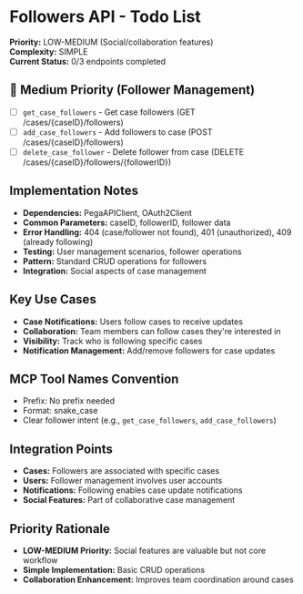 # Followers API - Todo List

**Priority:** LOW-MEDIUM (Social/collaboration features)  
**Complexity:** SIMPLE  
**Current Status:** 0/3 endpoints completed

## 🔄 Medium Priority (Follower Management)
- [ ] `get_case_followers` - Get case followers (GET /cases/{caseID}/followers)
- [ ] `add_case_followers` - Add followers to case (POST /cases/{caseID}/followers)
- [ ] `delete_case_follower` - Delete follower from case (DELETE /cases/{caseID}/followers/{followerID})

## Implementation Notes
- **Dependencies:** PegaAPIClient, OAuth2Client
- **Common Parameters:** caseID, followerID, follower data
- **Error Handling:** 404 (case/follower not found), 401 (unauthorized), 409 (already following)
- **Testing:** User management scenarios, follower operations
- **Pattern:** Standard CRUD operations for followers
- **Integration:** Social aspects of case management

## Key Use Cases
- **Case Notifications:** Users follow cases to receive updates
- **Collaboration:** Team members can follow cases they're interested in
- **Visibility:** Track who is following specific cases
- **Notification Management:** Add/remove followers for case updates

## MCP Tool Names Convention
- Prefix: No prefix needed
- Format: snake_case
- Clear follower intent (e.g., `get_case_followers`, `add_case_followers`)

## Integration Points
- **Cases:** Followers are associated with specific cases
- **Users:** Follower management involves user accounts
- **Notifications:** Following enables case update notifications
- **Social Features:** Part of collaborative case management

## Priority Rationale
- **LOW-MEDIUM Priority:** Social features are valuable but not core workflow
- **Simple Implementation:** Basic CRUD operations
- **Collaboration Enhancement:** Improves team coordination around cases
